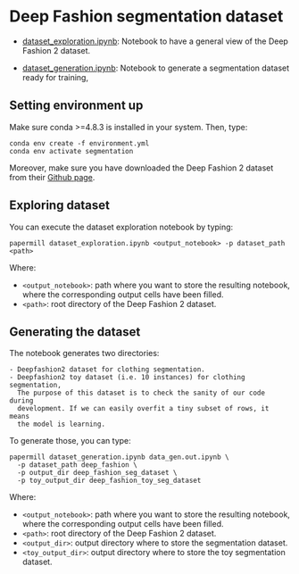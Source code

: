 # Deep Fashion segmentation dataset

- [dataset_exploration.ipynb](dataset_exploration.ipynb): Notebook to have a 
  general view  of the Deep Fashion 2 dataset.

- [dataset_generation.ipynb](dataset_generation.ipynb): Notebook to generate 
  a segmentation dataset ready for training,

## Setting environment up

Make sure conda >=4.8.3 is installed in your system. Then, type:

```shell script
conda env create -f environment.yml
conda env activate segmentation
```

Moreover, make sure you have downloaded the Deep Fashion 2 dataset from their [Github page](https://github.com/switchablenorms/DeepFashion2).
 
## Exploring dataset

You can execute the dataset exploration notebook by typing:

```shell script
papermill dataset_exploration.ipynb <output_notebook> -p dataset_path <path>
```

Where:
  - `<output_notebook>`: path where you want to store the resulting
    notebook, where the corresponding output cells have been filled.
  - `<path>`: root directory of the Deep Fashion 2 dataset.

## Generating the dataset

The notebook generates two directories:

    - Deepfashion2 dataset for clothing segmentation.
    - Deepfashion2 toy dataset (i.e. 10 instances) for clothing segmentation,
      The purpose of this dataset is to check the sanity of our code during 
      development. If we can easily overfit a tiny subset of rows, it means 
      the model is learning.

To generate those, you can type:

```shell script
papermill dataset_generation.ipynb data_gen.out.ipynb \                                         
  -p dataset_path deep_fashion \
  -p output_dir deep_fashion_seg_dataset \ 
  -p toy_output_dir deep_fashion_toy_seg_dataset
```

Where:
  - `<output_notebook>`: path where you want to store the resulting notebook,
  where the corresponding output cells have been filled.
  - `<path>`: root directory of the Deep Fashion 2 dataset.
  - `<output_dir>`: output directory where to store the segmentation dataset.
  - `<toy_output_dir>`: output directory where to store the toy segmentation 
    dataset.
